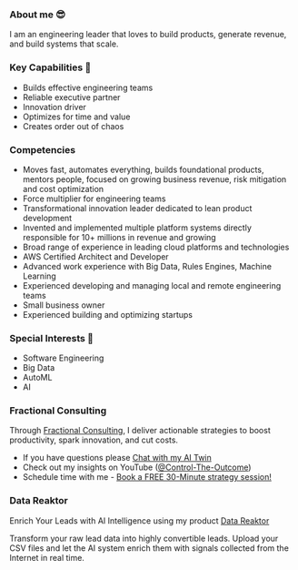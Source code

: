 ### About me 😎
I am an engineering leader that loves to build products, generate revenue, and build systems that scale.

### Key Capabilities 🏢
- Builds effective engineering teams
- Reliable executive partner
- Innovation driver
- Optimizes for time and value
- Creates order out of chaos

### Competencies
- Moves fast, automates everything, builds foundational products, mentors people, focused on growing business revenue, risk mitigation and cost optimization
- Force multiplier for engineering teams
- Transformational innovation leader dedicated to lean product development
- Invented and implemented multiple platform systems directly responsible for 10+ millions in revenue and growing
- Broad range of experience in leading cloud platforms and technologies
- AWS Certified Architect and Developer
- Advanced work experience with Big Data, Rules Engines, Machine Learning
- Experienced developing and managing local and remote engineering teams
- Small business owner
- Experienced building and optimizing startups

### Special Interests 👀
  - Software Engineering
  - Big Data
  - AutoML
  - AI 

### Fractional Consulting
Through [Fractional Consulting](https://www.solidcage.com), I deliver actionable strategies to boost productivity, spark innovation, and cut costs. 
- If you have questions please [Chat with my AI Twin](https://solidcage-ai-twin.streamlit.app/) 
- Check out my insights on YouTube ([@Control-The-Outcome](https://www.youtube.com/@Control-The-Outcome))
- Schedule time with me - [Book a FREE 30-Minute strategy session!](https://cal.com/filip-szalewicz-wl6x3a/30min)

### Data Reaktor
Enrich Your Leads with AI Intelligence using my product [Data Reaktor](https://www.datareaktor.ai)

Transform your raw lead data into highly convertible leads. Upload your CSV files and let the AI system enrich them with signals collected from the Internet in real time.

